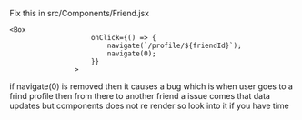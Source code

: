 Fix this in 
src/Components/Friend.jsx

```
<Box
                    onClick={() => {
                        navigate(`/profile/${friendId}`);
                        navigate(0);
                    }}
                >
```
if navigate(0) is removed then it causes a bug which is
when user goes to a frind profile then from there to another friend 
a issue comes that data updates but components does not re render
so look into it if you have time 

